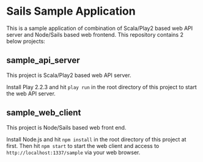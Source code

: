Sails Sample Application
============

This is a sample application of combination of Scala/Play2 based web API server and Node/Sails based web frontend. This repository contains 2 below projects:

## sample_api_server

This project is Scala/Play2 based web API server.

Install Play 2.2.3 and hit `play run` in the root directory of this project to start the web API server.

## sample_web_client

This project is Node/Sails based web front end.

Install Node.js and hit `npm install` in the root directory of this project at first. Then hit `npm start` to start the web client and access to `http://localhost:1337/sample` via your web browser.
